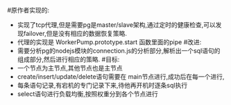 #原作者实现的:
- 实现了tcp代理,但是需要pg是master/slave架构,通过定时的健康检查,可以发现failover,但是没有相应的数据恢复策略.
- 代理的实现是 WorkerPump.prototype.start 函数里面的pipe
#改进:
- 需要分析pg的nodejs模块的connection.js的分析部分,解析出一个sql语句的组成部分,然后进行相应的策略.
#目标:
- 一个节点为主节点,其他节点也是主节点
- create/insert/update/delete语句需要在 main节点进行,成功后在每一个进行,
- 每条语句记录,有宕机的专门记录下来,待他再开机时逐条sql执行
- select语句进行负载均衡,按照权重分到各个节点进行
